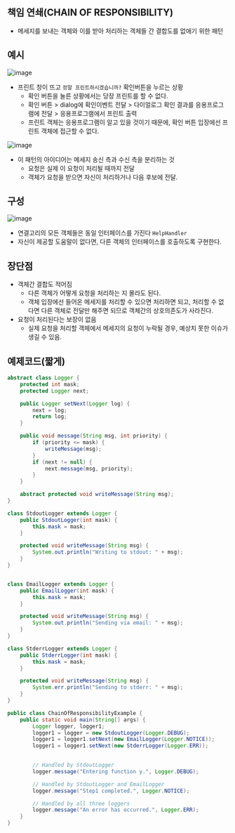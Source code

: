 ## 책임 연쇄(CHAIN OF RESPONSIBILITY)
- 메세지를 보내는 객체와 이를 받아 처리하는 객체들 간 결합도를 없애기 위한 패턴

## 예시
![image](https://user-images.githubusercontent.com/21086676/103279927-69cf6b80-4a12-11eb-9829-72a894c6fecd.png)
- 프린트 창이 뜨고 `정말 프린트하시겠습니까?` 확인버튼을 누르는 상황
    - 확인 버튼을 눌른 상황에서는 당장 프린트를 할 수 없다.
    - 확인 버튼 > dialog에 확인이벤트 전달 > 다이얼로그 확인 결과를 응용프로그램에 전달 > 응용프로그램에서 프린트 출력
    - 프린트 객체는 응용프로그램이 알고 있을 것이기 때문에, 확인 버튼 입장에선 프린트 객체에 접근할 수 없다.

![image](https://user-images.githubusercontent.com/21086676/103280221-32ad8a00-4a13-11eb-909c-661c7e4d5ff7.png)
- 이 패턴의 아이디어는 메세지 송신 측과 수신 측을 분리하는 것
    - 요청은 실제 이 요청이 처리될 때까지 전달
    - 객체가 요청을 받으면 자신이 처리하거나 다음 후보에 전달.

## 구성
![image](https://user-images.githubusercontent.com/21086676/103280317-730d0800-4a13-11eb-9907-3eafd1cefa01.png)
- 연결고리의 모든 객체들은 동일 인터페이스를 가진다 `HelpHandler`
- 자신이 제공할 도움말이 없다면, 다른 객체의 인터페이스를 호출하도록 구현한다.

## 장단점
- 객체간 결합도 적어짐
    - 다른 객체가 어떻게 요청을 처리하는 지 몰라도 된다.
    - 객체 입장에선 들어온 메세지를 처리할 수 있으면 처리하면 되고, 처리할 수 없다면 다른 객체로 전달만 해주면 되므로 객체간의 상호의존도가 사라진다.
- 요청이 처리된다는 보장이 없음
    - 실제 요청을 처리할 객체에서 메세지의 요청이 누락될 경우, 예상치 못한 이슈가 생길 수 있음.

## 예제코드(짧게)
```java
abstract class Logger {
    protected int mask;
    protected Logger next;

    public Logger setNext(Logger log) {
        next = log;
        return log;
    }

    public void message(String msg, int priority) {
        if (priority <= mask) {
            writeMessage(msg);
        }
        if (next != null) {
            next.message(msg, priority);
        }
    }

    abstract protected void writeMessage(String msg);
}

class StdoutLogger extends Logger {
    public StdoutLogger(int mask) {
        this.mask = mask;
    }

    protected void writeMessage(String msg) {
        System.out.println("Writing to stdout: " + msg);
    }
}


class EmailLogger extends Logger {
    public EmailLogger(int mask) {
        this.mask = mask;
    }

    protected void writeMessage(String msg) {
        System.out.println("Sending via email: " + msg);
    }
}

class StderrLogger extends Logger {
    public StderrLogger(int mask) {
        this.mask = mask;
    }

    protected void writeMessage(String msg) {
        System.err.println("Sending to stderr: " + msg);
    }
}

public class ChainOfResponsibilityExample {
    public static void main(String[] args) {
        Logger logger, logger1;
        logger1 = logger = new StdoutLogger(Logger.DEBUG);
        logger1 = logger1.setNext(new EmailLogger(Logger.NOTICE));
        logger1 = logger1.setNext(new StderrLogger(Logger.ERR));
       

        // Handled by StdoutLogger
        logger.message("Entering function y.", Logger.DEBUG);

        // Handled by StdoutLogger and EmailLogger
        logger.message("Step1 completed.", Logger.NOTICE);

        // Handled by all three loggers
        logger.message("An error has occurred.", Logger.ERR);
    }
}
```

